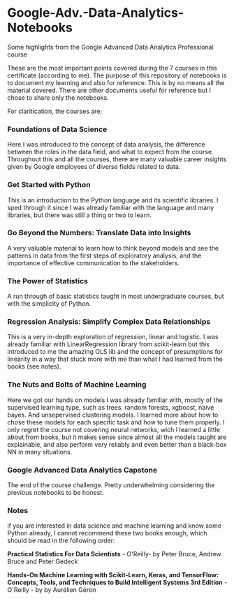 # Google-Adv.-Data-Analytics-Notebooks
Some highlights from the Google Advanced Data Analytics Professional course

These are the most important points covered during the 7 courses in this certificate (according to me).
The purpose of this repository of notebooks is to document my learning and also for reference. This is by
no means all the material covered. There are other documents useful for reference but I chose to share only
the notebooks.

For claritication, the courses are:

### Foundations of Data Science
Here I was introduced to the concept of data analysis, the difference between the roles in the data field, and what to expect from the course. Throughout this and all the courses, there are many valuable career insights given by Google employees of diverse fields related to data.

### Get Started with Python

This is an introduction to the Python language and its scientific libraries. I sped through it since I was already familiar with the language and many libraries, but there was still a thing or two to learn.

### Go Beyond the Numbers: Translate Data into Insights

A very valuable material to learn how to think beyond models and see the patterns in data from the first steps of exploratory analysis, and the importance of effective communication to the stakeholders.

### The Power of Statistics

A run through of basic statistics taught in most undergraduate courses, but with the simplicity of Python.

### Regression Analysis: Simplify Complex Data Relationships

This is a very in-depth exploration of regression, linear and logistic. I was already familiar with LinearRegression library from scikit-learn but this introduced to me the amazing OLS lib and the concept of presumptions for linearity in a way that stuck more with me than what I had learned from the books (see notes).

### The Nuts and Bolts of Machine Learning

Here we got our hands on models I was already familiar with, mostly of the supervised learning type, such as trees, random forests, xgboost, naive bayes. And unsepervised clustering models. I learned more about how to chose these models for each specific task and how to tune them properly. I only regret the course not covering neural networks, wich I learned a little about from books, but it makes sense since almost all the models taught are explainable, and also perform very reliably and even better than a black-box NN in many situations.

### Google Advanced Data Analytics Capstone

The end of the course challenge. Pretty underwhelming considering the previous notebooks to be honest.

### Notes

if you are interested in data science and machine learning and know some Python already, I cannot recommend these two books enough, which should be read in the following order:

**Practical Statistics For Data Scientists**  - O'Reilly-  by Peter Bruce, Andrew Bruce and Peter Gedeck 

**Hands-On Machine Learning with Scikit-Learn, Keras, and TensorFlow: Concepts, Tools, and Techniques to Build Intelligent Systems 3rd Edition**  - O'Reilly - by by Aurélien Géron
